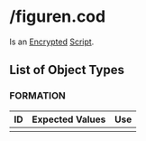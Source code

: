 # /figuren.cod #

Is an [Encrypted](../file_formats/encryption.md) [Script](../file_formats/script.md).

## List of Object Types ##

### FORMATION ###

| ID            | Expected Values   | Use |
|---------------|-------------------|-----|
| 				|					| |

